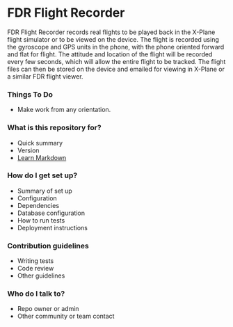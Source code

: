 # FDR Flight Recorder #

FDR Flight Recorder records real flights to be played back in the X-Plane flight simulator or to be viewed on the device. The flight is recorded using the gyroscope and GPS units in the phone, with the phone oriented forward and flat for flight. The attitude and location of the flight will be recorded every few seconds, which will allow the entire flight to be tracked. The flight files can then be stored on the device and emailed for viewing in X-Plane or a similar FDR flight viewer.

### Things To Do ###

* Make work from any orientation.

### What is this repository for? ###

* Quick summary
* Version
* [Learn Markdown](https://bitbucket.org/tutorials/markdowndemo)

### How do I get set up? ###

* Summary of set up
* Configuration
* Dependencies
* Database configuration
* How to run tests
* Deployment instructions

### Contribution guidelines ###

* Writing tests
* Code review
* Other guidelines

### Who do I talk to? ###

* Repo owner or admin
* Other community or team contact